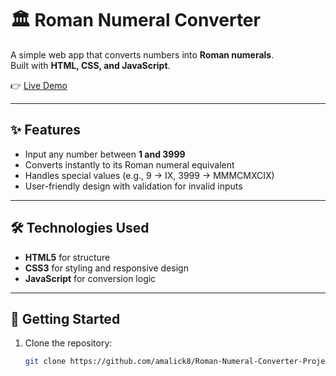 # 🏛️ Roman Numeral Converter

A simple web app that converts numbers into **Roman numerals**.  
Built with **HTML, CSS, and JavaScript**.  

👉 [Live Demo](https://amalick8.github.io/Roman-Numeral-Converter-Project/)

---

## ✨ Features
- Input any number between **1 and 3999**  
- Converts instantly to its Roman numeral equivalent  
- Handles special values (e.g., 9 → IX, 3999 → MMMCMXCIX)  
- User-friendly design with validation for invalid inputs  

---

## 🛠️ Technologies Used
- **HTML5** for structure  
- **CSS3** for styling and responsive design  
- **JavaScript** for conversion logic  

---

## 🚀 Getting Started
1. Clone the repository:  
   ```bash
   git clone https://github.com/amalick8/Roman-Numeral-Converter-Project.git
